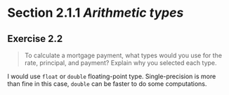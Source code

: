 # Section 2.1.1 _Arithmetic types_

## Exercise 2.2

> To calculate a mortgage payment, what types would you use for the rate, principal, and payment? Explain why you selected each type.

I would use `float` or `double` floating-point type. Single-precision is more than fine in this case, `double` can be faster to do some computations.

